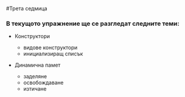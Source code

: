 #Трета седмица

### В текущото упражнение ще се разгледат следните теми:

- Конструктори
  - видове конструктори
  - инициализиращ списък
  
- Динамична памет
  - заделяне
  - освобождаване
  - изтичане
